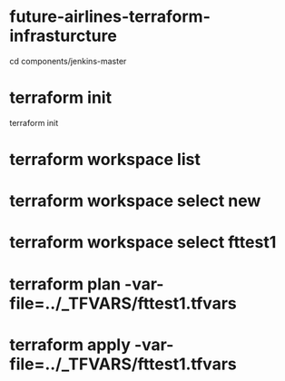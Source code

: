 # future-airlines-terraform-infrasturcture

cd components/jenkins-master
# terraform init
terraform init

# terraform workspace list

# terraform workspace select new <fttest1>

# terraform workspace select fttest1
  
# terraform plan -var-file=../_TFVARS/fttest1.tfvars

# terraform apply -var-file=../_TFVARS/fttest1.tfvars
